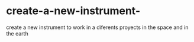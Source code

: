 # create-a-new-instrument-
create a new instrument to work in a diferents proyects  in the space and in the earth
